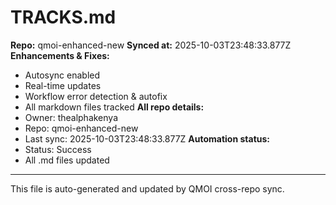# TRACKS.md

**Repo:** qmoi-enhanced-new
**Synced at:** 2025-10-03T23:48:33.877Z
**Enhancements & Fixes:**
- Autosync enabled
- Real-time updates
- Workflow error detection & autofix
- All markdown files tracked
**All repo details:**
- Owner: thealphakenya
- Repo: qmoi-enhanced-new
- Last sync: 2025-10-03T23:48:33.877Z
**Automation status:**
- Status: Success
- All .md files updated
---
This file is auto-generated and updated by QMOI cross-repo sync.
